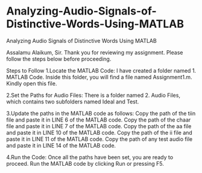 # Analyzing-Audio-Signals-of-Distinctive-Words-Using-MATLAB
Analyzing Audio Signals of Distinctive Words Using  MATLAB

Assalamu Alaikum, Sir.
Thank you for reviewing my assignment. Please follow the steps below before proceeding.

Steps to Follow
1.Locate the MATLAB Code:
	I have created a folder named 1. MATLAB Code.
	Inside this folder, you will find a file named Assignment1.m. Kindly open this file.

2.Set the Paths for Audio Files:
	There is a folder named 2. Audio Files, which contains two subfolders named Ideal and Test.

3.Update the paths in the MATLAB code as follows:
	Copy the path of the tiin file and paste it in LINE 6 of the MATLAB code.
	Copy the path of the chaar file and paste it in LINE 7 of the MATLAB code.
	Copy the path of the aa file and paste it in LINE 10 of the MATLAB code.
	Copy the path of the ii file and paste it in LINE 11 of the MATLAB code.
	Copy the path of any test audio file and paste it in LINE 14 of the MATLAB code.

4.Run the Code:
	Once all the paths have been set, you are ready to proceed.
	Run the MATLAB code by clicking Run or pressing F5.
